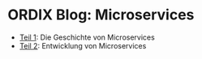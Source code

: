 # ORDIX Blog: Microservices

- [Teil 1][teil01]: Die Geschichte von Microservices
- [Teil 2][teil02]: Entwicklung von Microservices

[teil01]: ./01-microservices-geschichte.md
[teil02]: ./02-microservices-entwicklung.md
